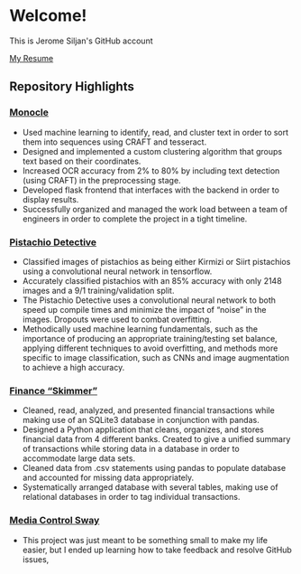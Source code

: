 # Welcome!
This is Jerome Siljan's GitHub account

[My Resume](https://github.com/JeromeSiljanUTA/JeromeSiljanUTA/blob/main/Jerome%20Siljan.pdf)

## Repository Highlights
### [Monocle](https://github.com/JeromeSiljanUTA/monocle)
 - Used machine learning to identify, read, and cluster text in order to sort them into sequences using CRAFT and tesseract.
 - Designed and implemented a custom clustering algorithm that groups text based on their coordinates.
 - Increased OCR accuracy from 2% to 80% by including text detection (using CRAFT) in the preprocessing stage.
 - Developed flask frontend that interfaces with the backend in order to display results.
 - Successfully organized and managed the work load between a team of engineers in order to complete the project in a tight timeline.

### [Pistachio Detective](https://github.com/JeromeSiljanUTA/Pistachio-Detective)
 - Classified images of pistachios as being either Kirmizi or Siirt pistachios using a convolutional neural network in tensorflow.
 - Accurately classified pistachios with an 85% accuracy with only 2148 images and a 9/1 training/validation split.
 - The Pistachio Detective uses a convolutional neural network to both speed up compile times and minimize the impact of “noise” in the images. Dropouts were used to combat overfitting.
 - Methodically used machine learning fundamentals, such as the importance of producing an appropriate training/testing set balance, applying different techniques to avoid overfitting, and methods more specific to image classification, such as CNNs and image augmentation to achieve a high accuracy.

### [Finance “Skimmer”](https://github.com/JeromeSiljanUTA/skimmer)
 - Cleaned, read, analyzed, and presented financial transactions while making use of an SQLite3 database in conjunction with pandas.
 - Designed a Python application that cleans, organizes, and stores financial data from 4 different banks. Created to give a unified summary of transactions while storing data in a database in order to accommodate large data sets.
 - Cleaned data from .csv statements using pandas to populate database and accounted for missing data appropriately.
 - Systematically arranged database with several tables, making use of relational databases in order to tag individual transactions.

### [Media Control Sway](https://github.com/JeromeSiljanUTA/media-control-sway)
   - This project was just meant to be something small to make my life easier, but I ended up learning how to take feedback and resolve GitHub issues, 
